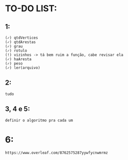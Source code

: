 # TO-DO LIST:

## 1: 
```
(✓) qtdVertices
(✓) qtdArestas
(✓) grau
(✓) rotulo
(!) vizinhos -> tá bem ruim a função, cabe revisar ela
(✓) haAresta
(✓) peso
(✓) ler(arquivo)
```
## 2: 
```
tudo
```
## 3, 4 e 5:
```
definir o algoritmo pra cada um
```
# 6:
```
https://www.overleaf.com/8762575287yywfycnwmrmz
```
